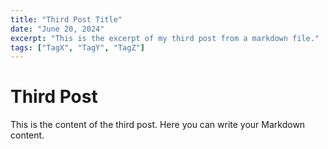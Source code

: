 ```yaml
---
title: "Third Post Title"
date: "June 20, 2024"
excerpt: "This is the excerpt of my third post from a markdown file."
tags: ["TagX", "TagY", "TagZ"]
---
```


# Third Post

This is the content of the third post. Here you can write your Markdown content.
